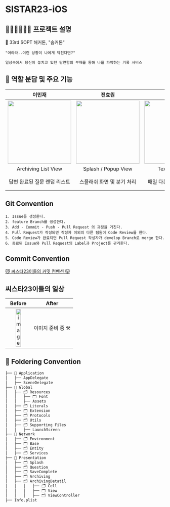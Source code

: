 # SISTAR23-iOS
## 🙆🏻‍♀️🙅🏻‍♂️ 프로젝트 설명 
🌟 33rd SOPT 해커톤, "솝커톤"
~~~
"어라라..이런 상황이 나에게 닥친다면?"

일상속에서 당신이 놓치고 있던 당연함의 부재를 통해 나를 파악하는 기록 서비스
~~~


## 🍎 역할 분담 및 주요 기능
| 이민재 | 전효원 | 김선우 | 윤영서 |
| :--------: | :--------: | :--------: | :--------: |
| <img src="https://github.com/33th-SOPKATHON-TEAM-APP3/SISTAR23-iOS/assets/102219161/0aacc5c3-3066-430f-bd1e-472e60527bd1" width="200px"/> | <img src="https://github.com/33th-SOPKATHON-TEAM-APP3/SISTAR23-iOS/assets/102219161/66a1e798-0155-44e8-b1d7-d7350cef76aa" width="200px"/> | <img src="https://github.com/33th-SOPKATHON-TEAM-APP3/SISTAR23-iOS/assets/102219161/fc955987-9966-4ef5-850e-b3d709cc9186" width="200px"/> | <img src="https://github.com/33th-SOPKATHON-TEAM-APP3/SISTAR23-iOS/assets/102219161/74b7f8e5-8a5f-4661-b89f-43aa174d281b" width="200px"/> |
| Archiving List View | Splash / Popup View | Text-field View | Archiving Detail View |
| 답변 완료된 질문 랜덤 리스트 | 스플래쉬 화면 및 분기 처리 | 매일 다른 질문에 대한 답변 | 매일 자신과 다른 유저의 답변 확인 |


## Git Convention
~~~
1. Issue를 생성한다.
2. feature Branch를 생성한다.
3. Add - Commit - Push - Pull Request 의 과정을 거친다.
4. Pull Request가 작성되면 작성자 이외의 다른 팀원이 Code Review를 한다.
5. Code Review가 완료되면 Pull Request 작성자가 develop Branch로 merge 한다.
6. 종료된 Issue와 Pull Request의 Label과 Project를 관리한다.
~~~

## Commit Convention
[😼 씨스타23이들의 커밋 컨벤션 😽](https://www.notion.so/Git-Convention-d3f6028db0184070bfbc75cccb5e7016?pvs=4)
<br/>


## 씨스타23이들의 일상
| Before | After |
| :--------: | :--------: | 
| <img width="50%" alt="image" src="https://github.com/33th-SOPKATHON-TEAM-APP3/SISTAR23-iOS/assets/102219161/7a36a39b-b6fb-4175-a330-0883cc3a6424"> | 이미지 준비 중 ⚒️ |



## 📂 Foldering Convention
```bash
├── 📁 Application
│   ├── AppDelegate
│   ├── SceneDelegate
├── 📁 Global
│   ├── 🗂️ Resources
│   │   ├── 🗂️ Font
│   │   ├── Assets
│   ├── 🗂️ Literals
│   ├── 🗂️ Extension
│   ├── 🗂️ Protocols
│   ├── 🗂️ Utils
│   ├── 🗂️ Supporting Files
│   │   ├── LaunchScreen
├── 📁 Network
│   ├── 🗂️ Environment
│   ├── 🗂️ Base
│   ├── 🗂️ Entity
│   ├── 🗂️ Services
├── 📁 Presentation
│   ├── 🗂️ Splash
│   ├── 🗂️ Question
│   ├── 🗂️ SaveComplete
│   ├── 🗂️ Archiving
│   ├── 🗂️ ArchivingDetatil
│   │   │   ├── 🗂️ Cell
│   │   │   ├── 🗂️ View
│   │   │   ├── 🗂️ ViewController
├── Info.plist
``` 
